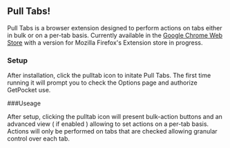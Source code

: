 ## Pull Tabs!

Pull Tabs is a browser extension designed to perform actions on tabs either in bulk or on a per-tab basis. Currently available in the [Google Chrome Web Store](https://chrome.google.com/webstore/detail/pull-tabs/bimplhlpceccnolgbbedbiedkecophnn) with a version for Mozilla Firefox's Extension store in progress.

### Setup

After installation, click the pulltab icon to initate Pull Tabs. The first time running it will prompt you to check the Options page and authorize GetPocket use.

###Useage

After setup, clicking the pulltab icon will present bulk-action buttons and an advanced view ( if enabled ) allowing to set actions on a per-tab basis. Actions will only be performed on tabs that are checked allowing granular control over each tab.